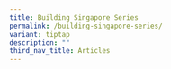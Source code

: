 ```yaml
---
title: Building Singapore Series
permalink: /building-singapore-series/
variant: tiptap
description: ""
third_nav_title: Articles
---
```

